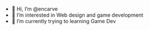 - 👋 Hi, I’m @encarve
- 👀 I’m interested in Web design and game development
- 🌱 I’m currently trying to learning Game Dev


<!---
encarve/encarve is a ✨ special ✨ repository because its `README.md` (this file) appears on your GitHub profile.
You can click the Preview link to take a look at your changes.
--->
